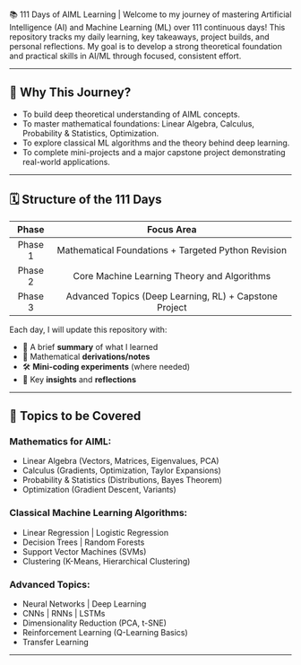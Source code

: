📚 111 Days of AIML Learning |
Welcome to my journey of mastering Artificial Intelligence (AI) and Machine Learning (ML) over 111 continuous days!
This repository tracks my daily learning, key takeaways, project builds, and personal reflections.
My goal is to develop a strong theoretical foundation and practical skills in AI/ML through focused, consistent effort.

---

## 🚀 Why This Journey?

- To build deep theoretical understanding of AIML concepts.
- To master mathematical foundations: Linear Algebra, Calculus, Probability & Statistics, Optimization.
- To explore classical ML algorithms and the theory behind deep learning.
- To complete mini-projects and a major capstone project demonstrating real-world applications.

---

## 🗓️ Structure of the 111 Days

| Phase    |  Focus Area                                             |
|:--------:|:-------------------------------------------------------:|
| Phase 1  |  Mathematical Foundations + Targeted Python Revision    |
| Phase 2  |  Core Machine Learning Theory and Algorithms            |
| Phase 3  |  Advanced Topics (Deep Learning, RL) + Capstone Project |

Each day, I will update this repository with:
- 📄 A brief **summary** of what I learned
- 🧮 Mathematical **derivations/notes**
- 🛠️ **Mini-coding experiments** (where needed)
- 🎯 Key **insights** and **reflections**

---

## 🧠 Topics to be Covered

### Mathematics for AIML:
- Linear Algebra (Vectors, Matrices, Eigenvalues, PCA)
- Calculus (Gradients, Optimization, Taylor Expansions)
- Probability & Statistics (Distributions, Bayes Theorem)
- Optimization (Gradient Descent, Variants)

### Classical Machine Learning Algorithms:
- Linear Regression | Logistic Regression
- Decision Trees | Random Forests
- Support Vector Machines (SVMs)
- Clustering (K-Means, Hierarchical Clustering)

### Advanced Topics:
- Neural Networks | Deep Learning
- CNNs | RNNs | LSTMs
- Dimensionality Reduction (PCA, t-SNE)
- Reinforcement Learning (Q-Learning Basics)
- Transfer Learning

---
